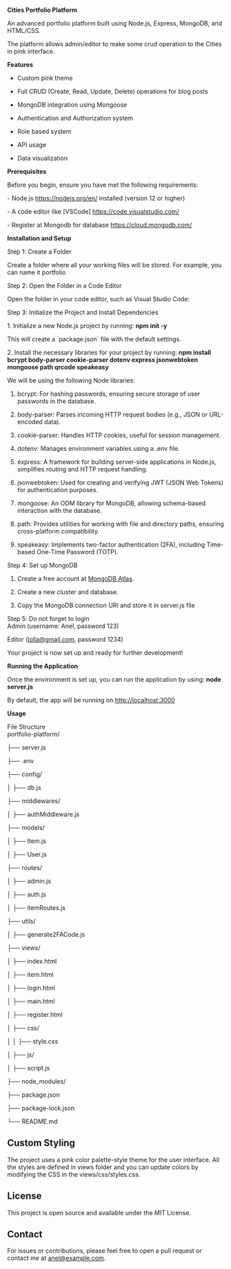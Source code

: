**Cities Portfolio Platform**

An advanced portfolio platform built using Node.js, Express, MongoDB,
and HTML/CSS.

The platform allows admin/editor to make some crud operation to the
Cities in pink interface.

**Features**

- Custom pink theme

- Full CRUD (Create, Read, Update, Delete) operations for blog posts

- MongoDB integration using Mongoose

- Authentication and Authorization system

- Role based system

- API usage

- Data visualization

**Prerequisites**

Before you begin, ensure you have met the following requirements:

\- Node.js <https://nodejs.org/en/> installed (version 12 or higher)

\- A code editor like \[VSCode\] <https://code.visualstudio.com/>

\- Register at Mongodb for database <https://cloud.mongodb.com/>

**Installation and Setup**

Step 1: Create a Folder

Create a folder where all your working files will be stored. For
example, you can name it portfolio

Step 2: Open the Folder in a Code Editor

Open the folder in your code editor, such as Visual Studio Code:

Step 3: Initialize the Project and Install Dependencies

1\. Initialize a new Node.js project by running: **npm init -y**

This will create a \`package.json\` file with the default settings.

2\. Install the necessary libraries for your project by running: **npm
install bcrypt body-parser cookie-parser dotenv express jsonwebtoken
mongoose path qrcode speakeasy**

We will be using the following Node libraries:

1.  bcrypt: For hashing passwords, ensuring secure storage of user
    passwords in the database.

2.  body-parser: Parses incoming HTTP request bodies (e.g., JSON or
    URL-encoded data).

3.  cookie-parser: Handles HTTP cookies, useful for session management.

4.  dotenv: Manages environment variables using a .env file.

5.  express: A framework for building server-side applications in
    Node.js, simplifies routing and HTTP request handling.

6.  jsonwebtoken: Used for creating and verifying JWT (JSON Web Tokens)
    for authentication purposes.

7.  mongoose: An ODM library for MongoDB, allowing schema-based
    interaction with the database.

8.  path: Provides utilities for working with file and directory paths,
    ensuring cross-platform compatibility.

9.  speakeasy: Implements two-factor authentication (2FA), including
    Time-based One-Time Password (TOTP).

Step 4: Set up MongoDB

1.  Create a free account at [MongoDB
    Atlas](https://cloud.mongodb.com/).

2.  Create a new cluster and database.

3.  Copy the MongoDB connection URI and store it in server.js file

Step 5: Do not forget to login  
Admin (username: Anel, password 123)

Editor (<lolla@gmail.com>, password 1234)

Your project is now set up and ready for further development!

**Running the Application**

Once the environment is set up, you can run the application by using:
**node server.js**

By default, the app will be running on <http://localhost:3000>

**Usage**

File Structure  
portfolio-platform/

├── server.js

├── .env

├── config/

│ ├── db.js

├── middlewares/

│ ├── authMiddleware.js

├── models/

│ ├── Item.js

│ ├── User.js

├── routes/

│ ├── admin.js

│ ├── auth.js

│ ├── itemRoutes.js

├── utils/

│ ├── generate2FACode.js

├── views/

│ ├── index.html

│ ├── item.html

│ ├── login.html

│ ├── main.html

│ ├── register.html

│ ├── css/

│ │ ├── style.css

│ ├── js/

│ ├── script.js

├── node_modules/

├── package.json

├── package-lock.json

└── README.md

## Custom Styling

The project uses a pink color palette-style theme for the user
interface. All the styles are defined in views folder and you can update
colors by modifying the CSS in the views/css/styles.css.

## License

This project is open source and available under the MIT License.

## Contact

For issues or contributions, please feel free to open a pull request or
contact me at anel@example.com.
